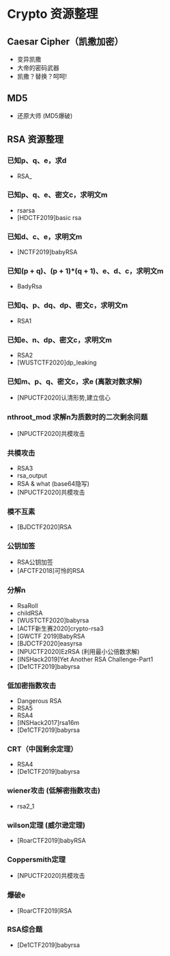 # Crypto 资源整理

## Caesar Cipher（凯撒加密）
- 变异凯撒
- 大帝的密码武器
- 凯撒？替换？呵呵!

## MD5
- 还原大师 (MD5爆破)

## RSA 资源整理
### 已知p、q、e，求d
- RSA_

### 已知p、q、e、密文c，求明文m
- rsarsa
- [HDCTF2019]basic rsa

### 已知d、c、e，求明文m
- [NCTF2019]babyRSA

### 已知(p + q)、(p + 1)*(q + 1)、e、d、c，求明文m
- BadyRsa

### 已知q、p、dq、dp、密文c，求明文m
- RSA1

### 已知e、n、dp、密文c，求明文m
- RSA2
- [WUSTCTF2020]dp_leaking

### 已知m、p、q、密文c，求e (离散对数求解)
- [NPUCTF2020]认清形势,建立信心

### nthroot_mod 求解n为质数时的二次剩余问题

- [NPUCTF2020]共模攻击

### 共模攻击
- RSA3
- rsa_output
- RSA & what (base64隐写)
- [NPUCTF2020]共模攻击

### 模不互素
- [BJDCTF2020]RSA

### 公钥加签
- RSA公钥加签
- [AFCTF2018]可怜的RSA

### 分解n
- RsaRoll
- childRSA
- [WUSTCTF2020]babyrsa
- [ACTF新生赛2020]crypto-rsa3
- [GWCTF 2019]BabyRSA
- [BJDCTF2020]easyrsa
- [NPUCTF2020]EzRSA (利用最小公倍数求解)
- [INSHack2019]Yet Another RSA Challenge-Part1
- [De1CTF2019]babyrsa

### 低加密指数攻击
- Dangerous RSA
- RSA5
- RSA4
- [INSHack2017]rsa16m
- [De1CTF2019]babyrsa

### CRT（中国剩余定理）
- RSA4
- [De1CTF2019]babyrsa

### wiener攻击 (低解密指数攻击)
- rsa2_1

### wilson定理 (威尔逊定理)
- [RoarCTF2019]babyRSA

### Coppersmith定理

- [NPUCTF2020]共模攻击

### 爆破e
- [RoarCTF2019]RSA

### RSA综合题
- [De1CTF2019]babyrsa
